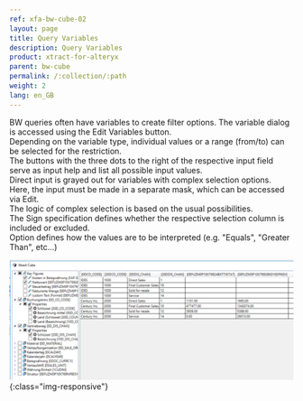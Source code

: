 ```yaml
---
ref: xfa-bw-cube-02
layout: page
title: Query Variables
description: Query Variables
product: xtract-for-alteryx
parent: bw-cube
permalink: /:collection/:path
weight: 2
lang: en_GB
---
```


BW queries often have variables to create filter options. The variable dialog is accessed using the Edit Variables button. <br>
Depending on the variable type, individual values or a range (from/to) can be selected for the restriction. <br>
The buttons with the three dots to the right of the respective input field serve as input help and list all possible input values.<br>
Direct input is grayed out for variables with complex selection options. Here, the input must be made in a separate mask, which can be accessed via Edit. <br>
The logic of complex selection is based on the usual possibilities. <br>
The Sign specification defines whether the respective selection column is included or excluded. <br>
Option defines how the values are to be interpreted (e.g. "Equals", "Greater Than", etc...) <br>


![Designer](/img/content/xfa/bwcube02.png){:class="img-responsive"}


